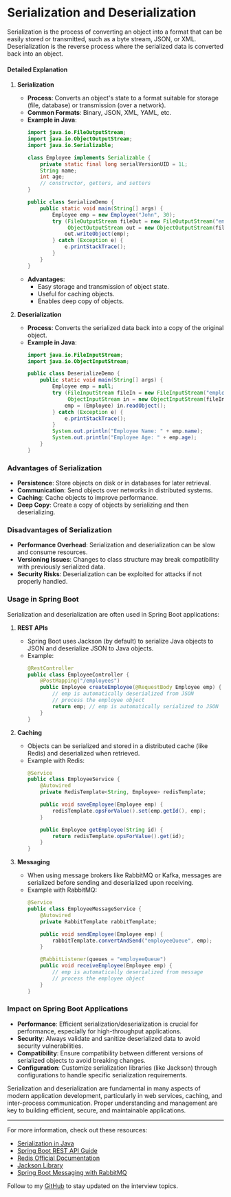# Serialization and Deserialization

Serialization is the process of converting an object into a format that can be easily stored or transmitted, such as a byte stream, JSON, or XML. Deserialization is the reverse process where the serialized data is converted back into an object.

#### Detailed Explanation

1. **Serialization**
   - **Process**: Converts an object's state to a format suitable for storage (file, database) or transmission (over a network).
   - **Common Formats**: Binary, JSON, XML, YAML, etc.
   - **Example in Java**:
     ```java
     import java.io.FileOutputStream;
     import java.io.ObjectOutputStream;
     import java.io.Serializable;

     class Employee implements Serializable {
         private static final long serialVersionUID = 1L;
         String name;
         int age;
         // constructor, getters, and setters
     }

     public class SerializeDemo {
         public static void main(String[] args) {
             Employee emp = new Employee("John", 30);
             try (FileOutputStream fileOut = new FileOutputStream("employee.ser");
                  ObjectOutputStream out = new ObjectOutputStream(fileOut)) {
                 out.writeObject(emp);
             } catch (Exception e) {
                 e.printStackTrace();
             }
         }
     }
     ```
   - **Advantages**:
     - Easy storage and transmission of object state.
     - Useful for caching objects.
     - Enables deep copy of objects.

2. **Deserialization**
   - **Process**: Converts the serialized data back into a copy of the original object.
   - **Example in Java**:
     ```java
     import java.io.FileInputStream;
     import java.io.ObjectInputStream;

     public class DeserializeDemo {
         public static void main(String[] args) {
             Employee emp = null;
             try (FileInputStream fileIn = new FileInputStream("employee.ser");
                  ObjectInputStream in = new ObjectInputStream(fileIn)) {
                 emp = (Employee) in.readObject();
             } catch (Exception e) {
                 e.printStackTrace();
             }
             System.out.println("Employee Name: " + emp.name);
             System.out.println("Employee Age: " + emp.age);
         }
     }
     ```

### Advantages of Serialization

- **Persistence**: Store objects on disk or in databases for later retrieval.
- **Communication**: Send objects over networks in distributed systems.
- **Caching**: Cache objects to improve performance.
- **Deep Copy**: Create a copy of objects by serializing and then deserializing.

### Disadvantages of Serialization

- **Performance Overhead**: Serialization and deserialization can be slow and consume resources.
- **Versioning Issues**: Changes to class structure may break compatibility with previously serialized data.
- **Security Risks**: Deserialization can be exploited for attacks if not properly handled.

### Usage in Spring Boot

Serialization and deserialization are often used in Spring Boot applications:

1. **REST APIs**
   - Spring Boot uses Jackson (by default) to serialize Java objects to JSON and deserialize JSON to Java objects.
   - Example:
     ```java
     @RestController
     public class EmployeeController {
         @PostMapping("/employees")
         public Employee createEmployee(@RequestBody Employee emp) {
             // emp is automatically deserialized from JSON
             // process the employee object
             return emp; // emp is automatically serialized to JSON
         }
     }
     ```

2. **Caching**
   - Objects can be serialized and stored in a distributed cache (like Redis) and deserialized when retrieved.
   - Example with Redis:
     ```java
     @Service
     public class EmployeeService {
         @Autowired
         private RedisTemplate<String, Employee> redisTemplate;

         public void saveEmployee(Employee emp) {
             redisTemplate.opsForValue().set(emp.getId(), emp);
         }

         public Employee getEmployee(String id) {
             return redisTemplate.opsForValue().get(id);
         }
     }
     ```

3. **Messaging**
   - When using message brokers like RabbitMQ or Kafka, messages are serialized before sending and deserialized upon receiving.
   - Example with RabbitMQ:
     ```java
     @Service
     public class EmployeeMessageService {
         @Autowired
         private RabbitTemplate rabbitTemplate;

         public void sendEmployee(Employee emp) {
             rabbitTemplate.convertAndSend("employeeQueue", emp);
         }

         @RabbitListener(queues = "employeeQueue")
         public void receiveEmployee(Employee emp) {
             // emp is automatically deserialized from message
             // process the employee object
         }
     }
     ```

### Impact on Spring Boot Applications

- **Performance**: Efficient serialization/deserialization is crucial for performance, especially for high-throughput applications.
- **Security**: Always validate and sanitize deserialized data to avoid security vulnerabilities.
- **Compatibility**: Ensure compatibility between different versions of serialized objects to avoid breaking changes.
- **Configuration**: Customize serialization libraries (like Jackson) through configurations to handle specific serialization requirements.

Serialization and deserialization are fundamental in many aspects of modern application development, particularly in web services, caching, and inter-process communication. Proper understanding and management are key to building efficient, secure, and maintainable applications.

---

For more information, check out these resources:
- [Serialization in Java](https://docs.oracle.com/javase/8/docs/technotes/guides/serialization/index.html)
- [Spring Boot REST API Guide](https://spring.io/guides/gs/rest-service/)
- [Redis Official Documentation](https://redis.io/documentation)
- [Jackson Library](https://github.com/FasterXML/jackson)
- [Spring Boot Messaging with RabbitMQ](https://spring.io/guides/gs/messaging-rabbitmq/)

Follow to my [GitHub](https://github.com/AquibMS) to stay updated on the interview topics.
